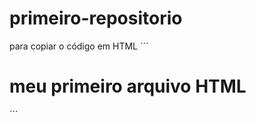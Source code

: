 # primeiro-repositorio

para copiar o código em HTML
´´´
<html>
  <h1> meu primeiro arquivo HTML </h1>
</html>
´´´
